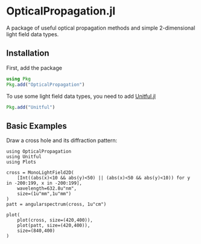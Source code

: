 # OpticalPropagation.jl

A package of useful optical propagation methods and simple 2-dimensional light field data types.

## Installation

First, add the package

```julia
using Pkg
Pkg.add("OpticalPropagation")
```

To use some light field data types, you need to add [Unitful.jl](https://painterqubits.github.io/Unitful.jl/latest/)

```julia
Pkg.add("Unitful")
```

## Basic Examples

Draw a cross hole and its diffraction pattern:

```@example
using OpticalPropagation
using Unitful
using Plots

cross = MonoLightField2D(
    [Int((abs(x)<10 && abs(y)<50) || (abs(x)<50 && abs(y)<10)) for y in -200:199, x in -200:199],
    wavelength=632.8u"nm",
    size=(1u"mm",1u"mm")
)
patt = angularspectrum(cross, 1u"cm")

plot(
    plot(cross, size=(420,400)),
    plot(patt, size=(420,400)),
    size=(840,400)
)
```
